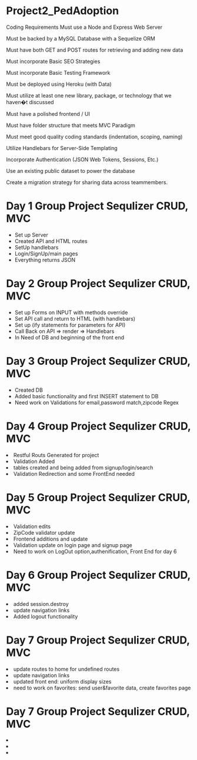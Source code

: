 # Project2_PedAdoption
Coding Requirements
Must use a Node and Express Web Server

Must be backed by a MySQL Database with a Sequelize ORM  

Must have both GET and POST routes for retrieving and adding new data

Must incorporate Basic SEO Strategies 

Must incorporate Basic Testing Framework 

Must be deployed using Heroku (with Data)

Must utilize at least one new library, package, or technology that we haven�t discussed

Must have a polished frontend / UI 

Must have folder structure that meets MVC Paradigm

Must meet good quality coding standards (indentation, scoping, naming)


Utilize Handlebars for Server-Side Templating

Incorporate Authentication (JSON Web Tokens, Sessions, Etc.)

Use an existing public dataset to power the database

Create a migration strategy for sharing data across teammembers.
# Day 1 Group Project Sequlizer CRUD, MVC

<ul>
<li>Set up Server</li>
<li>Created API and HTML routes</li>
<li>SetUp handlebars</li>
<li>Login/SignUp/main pages</li>
<li>Everything returns JSON</li>
</ul>

# Day 2 Group Project Sequlizer CRUD, MVC

<ul>
<li>Set up Forms on INPUT with methods override</li>
<li>Set API call and return to HTML (with handlebars)</li>
<li>Set up (ify statements for parameters for API)</li>
<li>Call Back on API => render => Handlebars</li>
<li>In Need of DB and beginning of the front end</li>
</ul>

# Day 3 Group Project Sequlizer CRUD, MVC

<ul>
<li>Created DB </li>
<li>Added basic functionality and first INSERT statement to DB</li>
<li>Need work on Validations for email,password match,zipcode Regex</li>
</ul>


# Day 4 Group Project Sequlizer CRUD, MVC
<li>Restful Routs Generated for project </li>
<li>Validation Added</li>
<li>tables created and being added from signup/login/search</li>
<li>Validation Redirection and some FrontEnd needed</li>

# Day 5 Group Project Sequlizer CRUD, MVC
<li>Validation edits </li>
<li>ZipCode validator update</li>
<li>Frontend additions and update</li>
<li>Validation update on login page and signup page</li>
<li>Need to work on LogOut option,authenification, Front End for day 6</li>

# Day 6 Group Project Sequlizer CRUD, MVC
<li>added session.destroy </li>
<li>update navigation links</li>
<li>Added logout functionality</li>

# Day 7 Group Project Sequlizer CRUD, MVC
<li>update routes to home for undefined routes </li>
<li>update navigation links</li>
<li>updated front end: uniform display sizes</li>
<li>need to work on favorites: send user&favorite data, create favorites page</li>

# Day 7 Group Project Sequlizer CRUD, MVC
<li></li>
<li></li>
<li></li>